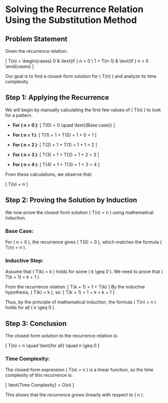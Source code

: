 # Solving the Recurrence Relation Using the Substitution Method

## Problem Statement

Given the recurrence relation:

\[
T(n) = 
\begin{cases} 
0 & \text{if } n = 0 \\
1 + T(n-1) & \text{if } n > 0
\end{cases}
\]

Our goal is to find a closed-form solution for \( T(n) \) and analyze its time complexity.

## Step 1: Applying the Recurrence

We will begin by manually calculating the first few values of \( T(n) \) to look for a pattern.

- **For \( n = 0 \)**:
  \[
  T(0) = 0 \quad \text{(Base case)}
  \]

- **For \( n = 1 \)**:
  \[
  T(1) = 1 + T(0) = 1 + 0 = 1
  \]

- **For \( n = 2 \)**:
  \[
  T(2) = 1 + T(1) = 1 + 1 = 2
  \]

- **For \( n = 3 \)**:
  \[
  T(3) = 1 + T(2) = 1 + 2 = 3
  \]

- **For \( n = 4 \)**:
  \[
  T(4) = 1 + T(3) = 1 + 3 = 4
  \]

From these calculations, we observe that:

\[
T(n) = n
\]

## Step 2: Proving the Solution by Induction

We now prove the closed-form solution \( T(n) = n \) using mathematical induction.

### Base Case:
For \( n = 0 \), the recurrence gives \( T(0) = 0 \), which matches the formula \( T(n) = n \).

### Inductive Step:
Assume that \( T(k) = k \) holds for some \( k \geq 0 \). We need to prove that \( T(k + 1) = k + 1 \).

From the recurrence relation:
\[
T(k + 1) = 1 + T(k)
\]
By the inductive hypothesis, \( T(k) = k \), so:
\[
T(k + 1) = 1 + k = k + 1
\]

Thus, by the principle of mathematical induction, the formula \( T(n) = n \) holds for all \( n \geq 0 \).

## Step 3: Conclusion

The closed-form solution to the recurrence relation is:

\[
T(n) = n \quad \text{for all} \quad n \geq 0
\]

### Time Complexity:
The closed-form expression \( T(n) = n \) is a linear function, so the time complexity of this recurrence is:

\[
\text{Time Complexity} = O(n)
\]

This shows that the recurrence grows linearly with respect to \( n \).

